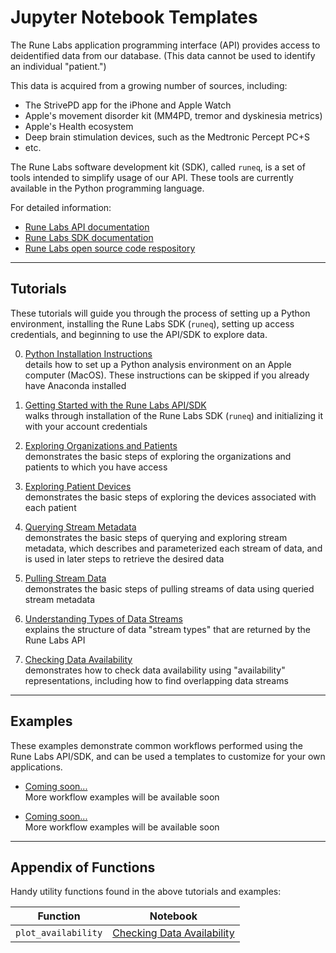 # Jupyter Notebook Templates

The Rune Labs application programming interface (API) provides access to deidentified data from our database. (This data cannot be used to identify an individual "patient.")

This data is acquired from a growing number of sources, including:
* The StrivePD app for the iPhone and Apple Watch
* Apple's movement disorder kit (MM4PD, tremor and dyskinesia metrics)
* Apple's Health ecosystem
* Deep brain stimulation devices, such as the Medtronic Percept PC+S
* etc.

The Rune Labs software development kit (SDK), called `runeq`, is a set of tools intended to simplify usage of our API. These tools are currently available in the Python programming language.

For detailed information:
* [Rune Labs API documentation](https://docs.runelabs.io/stream/v2/)
* [Rune Labs SDK documentation](https://runeq.readthedocs.io/en/latest/)
* [Rune Labs open source code respository](https://github.com/rune-labs/runeq-python/tree/main/examples)

---

## Tutorials

These tutorials will guide you through the process of setting up a Python environment, installing the Rune Labs SDK (`runeq`), setting up access credentials, and beginning to use the API/SDK to explore data.

0. [Python Installation Instructions](00_python_installation_instructions.md) <br>
details how to set up a Python analysis environment on an Apple computer (MacOS). These instructions can be skipped if you already have Anaconda installed

1. [Getting Started with the Rune Labs API/SDK](01_getting_started_with_Rune_SDK.ipynb) <br>
walks through installation of the Rune Labs SDK (`runeq`) and initializing it with your account credentials

2. [Exploring Organizations and Patients](02_exploring_organizations_and_patients.ipynb) <br>
demonstrates the basic steps of exploring the organizations and patients to which you have access

3. [Exploring Patient Devices](03_exploring_patient_devices.ipynb) <br>
demonstrates the basic steps of exploring the devices associated with each patient

4. [Querying Stream Metadata](04_querying_stream_metadata.ipynb) <br>
demonstrates the basic steps of querying and exploring stream metadata, which describes and parameterized each stream of data, and is used in later steps to retrieve the desired data

5. [Pulling Stream Data](05_pulling_stream_data.ipynb) <br>
demonstrates the basic steps of pulling streams of data using queried stream metadata

6. [Understanding Types of Data Streams](06_stream_types.ipynb) <br>
explains the structure of data "stream types" that are returned by the Rune Labs API

7. [Checking Data Availability](07_checking_data_availability.ipynb) <br>
demonstrates how to check data availability using "availability" representations, including how to find overlapping data streams

---

## Examples

These examples demonstrate common workflows performed using the Rune Labs API/SDK, and can be used a templates to customize for your own applications.

* [Coming soon...]() <br>
More workflow examples will be available soon

* [Coming soon...]() <br>
More workflow examples will be available soon

---

## Appendix of Functions

Handy utility functions found in the above tutorials and examples:

**Function** | **Notebook**
--- | --- 
`plot_availability` | [Checking Data Availability](07_checking_data_availability.ipynb)